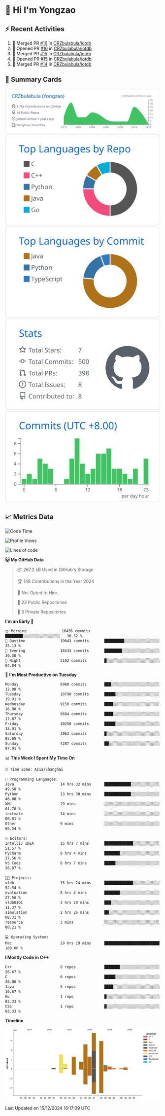 # 👋 Hi I'm Yongzao

## ⚡ Recent Activities
<!--START_SECTION:activity-->
1. 🎉 Merged PR [#16](https://github.com/CRZbulabula/iotdb/pull/16) in [CRZbulabula/iotdb](https://github.com/CRZbulabula/iotdb)
2. 💪 Opened PR [#16](https://github.com/CRZbulabula/iotdb/pull/16) in [CRZbulabula/iotdb](https://github.com/CRZbulabula/iotdb)
3. 🎉 Merged PR [#15](https://github.com/CRZbulabula/iotdb/pull/15) in [CRZbulabula/iotdb](https://github.com/CRZbulabula/iotdb)
4. 💪 Opened PR [#15](https://github.com/CRZbulabula/iotdb/pull/15) in [CRZbulabula/iotdb](https://github.com/CRZbulabula/iotdb)
5. 🎉 Merged PR [#14](https://github.com/CRZbulabula/iotdb/pull/14) in [CRZbulabula/iotdb](https://github.com/CRZbulabula/iotdb)
<!--END_SECTION:activity-->

## 🎑 Summary Cards

[![](https://raw.githubusercontent.com/CRZbulabula/CRZbulabula/main/profile-summary-card-output/github/0-profile-details.svg)](https://github.com/vn7n24fzkq/github-profile-summary-cards)
[![](https://raw.githubusercontent.com/CRZbulabula/CRZbulabula/main/profile-summary-card-output/github/1-repos-per-language.svg)](https://github.com/vn7n24fzkq/github-profile-summary-cards) [![](https://raw.githubusercontent.com/CRZbulabula/CRZbulabula/main/profile-summary-card-output/github/2-most-commit-language.svg)](https://github.com/vn7n24fzkq/github-profile-summary-cards)
[![](https://raw.githubusercontent.com/CRZbulabula/CRZbulabula/main/profile-summary-card-output/github/3-stats.svg)](https://github.com/vn7n24fzkq/github-profile-summary-cards) [![](https://raw.githubusercontent.com/CRZbulabula/CRZbulabula/main/profile-summary-card-output/github/4-productive-time.svg)](https://github.com/vn7n24fzkq/github-profile-summary-cards)

## 📈 Metrics Data

<!--START_SECTION:waka-->
![Code Time](http://img.shields.io/badge/Code%20Time-770%20hrs%2021%20mins-blue)

![Profile Views](http://img.shields.io/badge/Profile%20Views-0-blue)

![Lines of code](https://img.shields.io/badge/From%20Hello%20World%20I%27ve%20Written-31.5%20million%20lines%20of%20code-blue)

**🐱 My GitHub Data** 

> 📦 267.2 kB Used in GitHub's Storage 
 > 
> 🏆 148 Contributions in the Year 2024
 > 
> 🚫 Not Opted to Hire
 > 
> 📜 23 Public Repositories 
 > 
> 🔑 5 Private Repositories 
 > 
**I'm an Early 🐤** 

```text
🌞 Morning                16436 commits       ████████░░░░░░░░░░░░░░░░░   30.32 % 
🌆 Daytime                19043 commits       █████████░░░░░░░░░░░░░░░░   35.13 % 
🌃 Evening                16533 commits       ████████░░░░░░░░░░░░░░░░░   30.50 % 
🌙 Night                  2192 commits        █░░░░░░░░░░░░░░░░░░░░░░░░   04.04 % 
```
📅 **I'm Most Productive on Tuesday** 

```text
Monday                   6980 commits        ███░░░░░░░░░░░░░░░░░░░░░░   12.88 % 
Tuesday                  10790 commits       █████░░░░░░░░░░░░░░░░░░░░   19.91 % 
Wednesday                9150 commits        ████░░░░░░░░░░░░░░░░░░░░░   16.88 % 
Thursday                 9684 commits        ████░░░░░░░░░░░░░░░░░░░░░   17.87 % 
Friday                   10250 commits       █████░░░░░░░░░░░░░░░░░░░░   18.91 % 
Saturday                 3063 commits        █░░░░░░░░░░░░░░░░░░░░░░░░   05.65 % 
Sunday                   4287 commits        ██░░░░░░░░░░░░░░░░░░░░░░░   07.91 % 
```


📊 **This Week I Spent My Time On** 

```text
🕑︎ Time Zone: Asia/Shanghai

💬 Programming Languages: 
Java                     14 hrs 32 mins      ████████████░░░░░░░░░░░░░   49.58 % 
Python                   13 hrs 30 mins      ████████████░░░░░░░░░░░░░   46.08 % 
XML                      29 mins             ░░░░░░░░░░░░░░░░░░░░░░░░░   01.70 % 
textmate                 14 mins             ░░░░░░░░░░░░░░░░░░░░░░░░░   00.81 % 
Other                    9 mins              ░░░░░░░░░░░░░░░░░░░░░░░░░   00.54 % 

🔥 Editors: 
IntelliJ IDEA            15 hrs 7 mins       █████████████░░░░░░░░░░░░   51.57 % 
PyCharm                  8 hrs 4 mins        ███████░░░░░░░░░░░░░░░░░░   27.56 % 
VS Code                  6 hrs 7 mins        █████░░░░░░░░░░░░░░░░░░░░   20.87 % 

🐱‍💻 Projects: 
vldb                     15 hrs 24 mins      █████████████░░░░░░░░░░░░   52.54 % 
evaluation               8 hrs 4 mins        ███████░░░░░░░░░░░░░░░░░░   27.56 % 
vldb0101                 3 hrs 20 mins       ███░░░░░░░░░░░░░░░░░░░░░░   11.37 % 
simulation               2 hrs 26 mins       ██░░░░░░░░░░░░░░░░░░░░░░░   08.31 % 
resource                 3 mins              ░░░░░░░░░░░░░░░░░░░░░░░░░   00.21 % 

💻 Operating System: 
Mac                      29 hrs 19 mins      █████████████████████████   100.00 % 
```

**I Mostly Code in C++** 

```text
C++                      8 repos             ███████░░░░░░░░░░░░░░░░░░   26.67 % 
C                        6 repos             █████░░░░░░░░░░░░░░░░░░░░   20.00 % 
Java                     5 repos             ████░░░░░░░░░░░░░░░░░░░░░   16.67 % 
Go                       1 repo              █░░░░░░░░░░░░░░░░░░░░░░░░   03.33 % 
CSS                      1 repo              █░░░░░░░░░░░░░░░░░░░░░░░░   03.33 % 
```



**Timeline**

![Lines of Code chart](https://raw.githubusercontent.com/CRZbulabula/CRZbulabula/main/assets/bar_graph.png)


 Last Updated on 15/12/2024 16:17:09 UTC
<!--END_SECTION:waka-->

